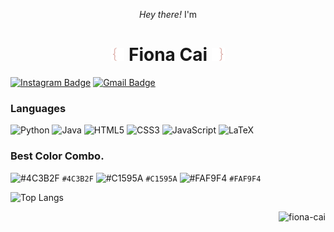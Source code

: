 
<p align="center"><em>Hey there!</em> I'm

<h1 align="center">
  <img src="bracketc.png" width="21"/>
  Fiona Cai
  <img src="bracket.png" width="21"/>
</h1>

[![Instagram Badge](https://img.shields.io/badge/-Instagram:@fcaiona-000?style=flat&logoColor=white&link=https://instagram.com/fcaiona/)](https://instagram.com/fcaiona)
[![Gmail Badge](https://img.shields.io/badge/mail:fiona.cai899@gmail.com-000?style=flat&logo=&logoColor=white&link=mailto:fiona.cai899@gmail.com)](mailto:fiona.cai899@gmail.com)


### Languages

![Python](https://img.shields.io/badge/-Python-000?&logo=Python)
![Java](https://img.shields.io/badge/-Java-000?&logo=Java&logoColor=007396)
![HTML5](https://img.shields.io/badge/-HTML5-000?&logo=HTML5)
![CSS3](https://img.shields.io/badge/-CSS3-000?&logo=CSS3)
![JavaScript](https://img.shields.io/badge/-JavaScript-000?&logo=JavaScript)
![LaTeX](https://img.shields.io/badge/-LaTeX-000?&logo=LaTeX)

### Best Color Combo.
![#4C3B2F](https://via.placeholder.com/15/4C3B2F/4C3B2F.png) `#4C3B2F` 
![#C1595A](https://via.placeholder.com/15/C1595A/C1595A.png) `#C1595A` 
![#FAF9F4](https://via.placeholder.com/15/FAF9F4/FAF9F4.png) `#FAF9F4`


![Top Langs](https://github-readme-stats.vercel.app/api/top-langs/?username=fiona-cai&layout=compact&theme=graywhite&hide_border=True&title_color=B95C50&text_color=5E3631)


<p align="right"> <img src="https://komarev.com/ghpvc/?username=fiona-cai&label=Profile%20views&color=0e75b6&style=flat" alt="fiona-cai" /> </p>


